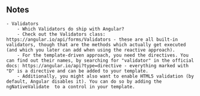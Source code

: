 
## Notes
    - Validators 
        - Which Validators do ship with Angular? 
        - Check out the Validators class: https://angular.io/api/forms/Validators - these are all built-in validators, though that are the methods which actually get executed (and which you later can add when using the reactive approach).
        - For the template-driven approach, you need the directives. You can find out their names, by searching for "validator" in the official docs: https://angular.io/api?type=directive - everything marked with "D" is a directive and can be added to your template.
        - Additionally, you might also want to enable HTML5 validation (by default, Angular disables it). You can do so by adding the ngNativeValidate  to a control in your template.

    

